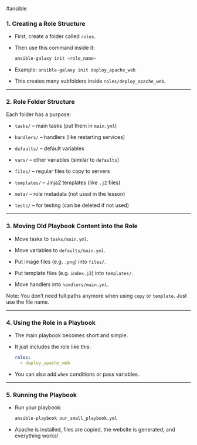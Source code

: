 #ansible 
### **1. Creating a Role Structure**

- First, create a folder called `roles`.
    
- Then use this command inside it:
    
    ```bash
    ansible-galaxy init <role_name>
    ```
    
- Example: `ansible-galaxy init deploy_apache_web`
    
- This creates many subfolders inside `roles/deploy_apache_web`.
    

---

### **2. Role Folder Structure**

Each folder has a purpose:

- `tasks/` – main tasks (put them in `main.yml`)
    
- `handlers/` – handlers (like restarting services)
    
- `defaults/` – default variables
    
- `vars/` – other variables (similar to `defaults`)
    
- `files/` – regular files to copy to servers
    
- `templates/` – Jinja2 templates (like `.j2` files)
    
- `meta/` – role metadata (not used in the lesson)
    
- `tests/` – for testing (can be deleted if not used)
    

---

### **3. Moving Old Playbook Content into the Role**

- Move tasks to `tasks/main.yml`.
    
- Move variables to `defaults/main.yml`.
    
- Put image files (e.g. `.png`) into `files/`.
    
- Put template files (e.g. `index.j2`) into `templates/`.
    
- Move handlers into `handlers/main.yml`.
    

Note: You don’t need full paths anymore when using `copy` or `template`. Just use the file name.

---

### **4. Using the Role in a Playbook**

- The main playbook becomes short and simple.
    
- It just includes the role like this:
    
    ```yaml
    roles:
      - deploy_apache_web
    ```
    
- You can also add `when` conditions or pass variables.
    

---

### **5. Running the Playbook**

- Run your playbook:
    
    ```bash
    ansible-playbook our_small_playbook.yml
    ```
    
- Apache is installed, files are copied, the website is generated, and everything works!
